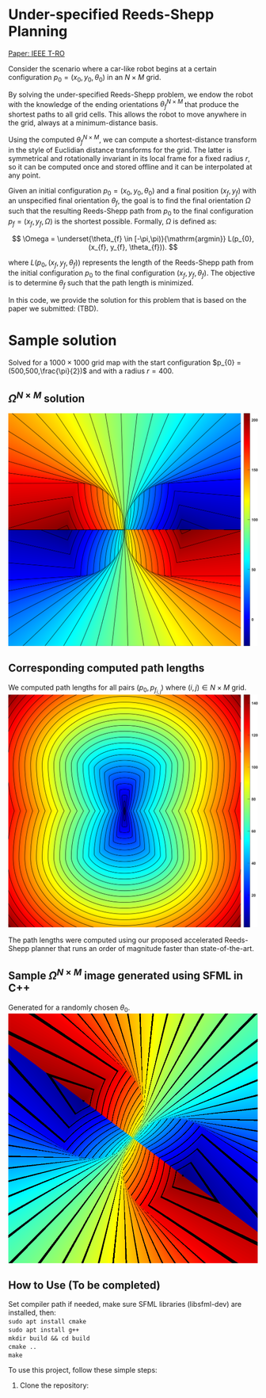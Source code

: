 # Under-specified Reeds-Shepp Planning

[Paper: IEEE T-RO](https://doi.org/10.1109/TRO.2025.3554406)

Consider the scenario where a car-like robot begins at a certain configuration $p_{0} = (x_{0}, y_{0}, \theta_{0})$ in an $N\times{}M$ grid.

By solving the under-specified Reeds-Shepp problem, we endow the robot with the knowledge of the ending orientations $\theta_{f}^{N\times{}M}$ that produce the shortest paths to all grid cells. This allows the robot to move anywhere in the grid, always at a minimum-distance basis.

Using the computed $\theta_{f}^{N\times{}M}$, we can compute a shortest-distance transform in the style of Euclidian distance transforms for the grid. The latter is symmetrical and rotationally invariant in its local frame for a fixed radius $r$, so it can be computed once and stored offline and it can be interpolated at any point.

Given an initial configuration $p_{0} = (x_{0}, y_{0}, \theta_{0})$ and a final position $(x_{f}, y_{f})$ with an unspecified final orientation $\theta_{f}$, the goal is to find the final orientation $\Omega$ such that the resulting Reeds-Shepp path from $p_{0}$ to the final configuration $p_{f} = (x_{f}, y_{f}, \Omega)$ is the shortest possible. Formally, $\Omega$ is defined as:

$$
\Omega =  \underset{\theta_{f} \in [-\pi,\pi)}{\mathrm{argmin}} L(p_{0}, (x_{f}, y_{f}, \theta_{f})).
$$

where $L(p_{0}, (x_{f}, y_{f}, \theta_{f}))$ represents the length of the Reeds-Shepp path from the initial configuration $p_{0}$ to the final configuration $(x_{f}, y_{f}, \theta_{f})$. The objective is to determine $\theta_{f}$ such that the path length is minimized.

In this code, we provide the solution for this problem that is based on the paper we submitted: (TBD).

# Sample solution

Solved for a $1000\times{}1000$ grid map with the start configuration $p_{0} = (500,500,\frac{\pi}{2})$ and with a radius $r = 400$. <br>

## $\Omega^{N\times{}M}$ solution

![alt text](https://github.com/IbrahimSquared/underspecified-RS-planner/blob/main/samples/omega_values_M_cb.png) <br>

## Corresponding computed path lengths

We computed path lengths for all pairs $(p_{0}, p_{f_{i,j}})$ where $(i,j) \in N\times{}M$ grid.
![alt text](https://github.com/IbrahimSquared/underspecified-RS-planner/blob/main/samples/distance_values_M_cb.png) <br>

The path lengths were computed using our proposed accelerated Reeds-Shepp planner that runs an order of magnitude faster than state-of-the-art.

## Sample $\Omega^{N\times{}M}$ image generated using SFML in C++

Generated for a randomly chosen $\theta_{0}$. <br>
![alt text](https://github.com/IbrahimSquared/underspecified-RS-planner/blob/main/omega_values.png) <br>

## How to Use (To be completed)

Set compiler path if needed, make sure SFML libraries (libsfml-dev) are installed, then: <br>
`sudo apt install cmake` <br>
`sudo apt install g++` <br>
`mkdir build && cd build` <br>
`cmake ..` <br>
`make`

To use this project, follow these simple steps:

1. Clone the repository:
